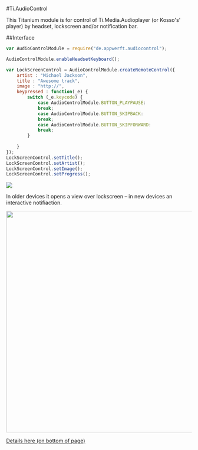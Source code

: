 #Ti.AudioControl


This Titanium module is for control of Ti.Media.Audioplayer (or Kosso's' player) by headset, lockscreen and/or notification bar.

##Interface

```javascript
var AudioControlModule = require("de.appwerft.audiocontrol");

AudioControlModule.enableHeadsetKeyboard();

var LockScreenControl = AudioControlModule.createRemoteControl({
    artist : "Michael Jackson",
    title : "Awesome track",
    image : "http://",
    keypressed : function(_e) {
        switch (_e.keycode) {
            case AudioControlModule.BUTTON_PLAYPAUSE:
            break;
            case AudioControlModule.BUTTON_SKIPBACK:
            break;
            case AudioControlModule.BUTTON_SKIPFORWARD:
            break;
        }
    
    }
});
LockScreenControl.setTitle();
LockScreenControl.setArtist();
LockScreenControl.setImage();
LockScreenControl.setProgress();

```
![](https://raw.githubusercontent.com/AppWerft/Ti.AudioControls/master/assets/audiocontrol.png)


In older devices it opens a view over lockscreen  – in new devices an interactive notifiaction.

<img src="https://raw.githubusercontent.com/AppWerft/Ti.AudioControls/master/assets/lsr.png" width="600">

[Details here (on bottom of page)](https://developer.android.com/about/versions/android-5.0-changes.html#Lockscreen+widget+support+removed)


